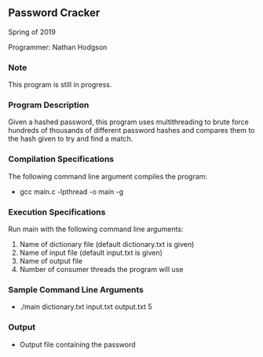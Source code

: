 Password Cracker
---
Spring of 2019

Programmer:
Nathan Hodgson

### Note

This program is still in progress. 

### Program Description

Given a hashed password, this program uses multithreading to brute force hundreds of thousands of different password hashes and compares them to the hash given to try and find a match. 

### Compilation Specifications

The following command line argument compiles the program:
- gcc main.c -lpthread -o main -g

### Execution Specifications

Run main with the following command line arguments:
1. Name of dictionary file (default dictionary.txt is given)
2. Name of input file (default input.txt is given)
3. Name of output file
4. Number of consumer threads the program will use

### Sample Command Line Arguments

- ./main dictionary.txt input.txt output.txt 5

### Output

- Output file containing the password

